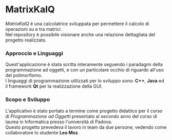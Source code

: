 # MatrixKalQ
*MatrixKalQ* è una calcolatrice sviluppata per permettere il calcolo di operazioni su e tra matrici.  
Nel repository è possibile visionare anche una relazione dettagliata del progetto realizzato.  

### Approccio e Linguaggi
Quest'applicazione è stata scritta interamente seguendo i paradagmi della programmazione ad oggetti, e con un particolare occhio di riguardo all'uso del polimorfismo.  
I linguaggi di programmazione utilizzati per lo sviluppo sono: **C++**, **Java** ed il framework **Qt** per la realizzazione della GUI.  

### Scopo e Sviluppo
L'applicativo è stato portato a termine come progetto didattico per il corso di *Programmazione ad Oggetti* presentato al secondo anno del corso di laurea in Informatica presso l'università di Padova.  
Questo progetto prevedeva il lavoro in team da due persone, vedendo come collaboratore lo studente **Leo Moz**.
